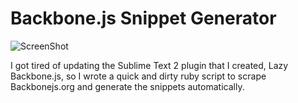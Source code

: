 Backbone.js Snippet Generator
==========================

![ScreenShot](http://cdn.memegenerator.net/instances/400x/36579060.jpg)

I got tired of updating the Sublime Text 2 plugin that I created, Lazy Backbone.js, so I wrote a quick and dirty ruby script to scrape Backbonejs.org and generate the snippets automatically.
